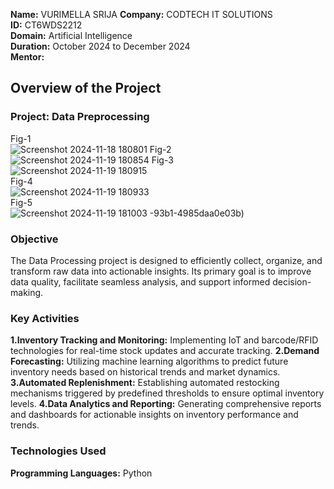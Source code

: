 **Name:** VURIMELLA SRIJA
**Company:** CODTECH IT SOLUTIONS   
**ID:** CT6WDS2212  
**Domain:** Artificial Intelligence  
**Duration:** October 2024 to December 2024  
**Mentor:** 

## Overview of the Project

### Project:  Data Preprocessing  
Fig-1  
![Screenshot 2024-11-18 180801](https://github.com/user-attachments/assets/ba9079f8-e8ee-4d1f-b5ee-72751a134e28)
Fig-2  
![Screenshot 2024-11-19 180854](https://github.com/user-attachments/assets/88d2b866-692d-4384-aa70-e6873db81023)
Fig-3  
![Screenshot 2024-11-19 180915](https://github.com/user-attachments/assets/d43d3b5a-2a72-48b4-93d7-1e4f8311aac3)  
Fig-4  
![Screenshot 2024-11-19 180933](https://github.com/user-attachments/assets/7307db94-d21b-4cc2-88ed-6b1a2cf37ae7)   
Fig-5  
![Screenshot 2024-11-19 181003](https://github.com/user-attachments/assets/bcc68ce4-d804-4835-b2a0-6b1a535a8e78)
-93b1-4985daa0e03b)  

### Objective  
The Data Processing project is designed to efficiently collect, organize, and transform raw data into actionable insights. Its primary goal is to improve data quality, facilitate seamless analysis, and support informed decision-making.

### Key Activities
**1.Inventory Tracking and Monitoring:** Implementing IoT and barcode/RFID technologies for real-time stock updates and accurate tracking.
**2.Demand Forecasting:** Utilizing machine learning algorithms to predict future inventory needs based on historical trends and market dynamics.
**3.Automated Replenishment:** Establishing automated restocking mechanisms triggered by predefined thresholds to ensure optimal inventory levels.
**4.Data Analytics and Reporting:** Generating comprehensive reports and dashboards for actionable insights on inventory performance and trends.


### Technologies Used
**Programming Languages:** Python
